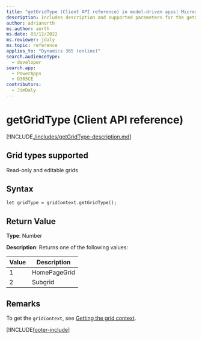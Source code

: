 ```yaml
---
title: "getGridType (Client API reference) in model-driven apps| MicrosoftDocs"
description: Includes description and supported parameters for the getGridType method.
author: adrianorth
ms.author: aorth
ms.date: 03/12/2022
ms.reviewer: jdaly
ms.topic: reference
applies_to: "Dynamics 365 (online)"
search.audienceType:
  - developer
search.app: 
  - PowerApps
  - D365CE
contributors:
  - JimDaly
---
```


# getGridType (Client API reference)

[!INCLUDE[./includes/getGridType-description.md](./includes/getGridType-description.md)]

## Grid types supported

Read-only and editable grids

## Syntax

`let gridType = gridContext.getGridType();`

## Return Value

**Type**: Number

**Description**: Returns one of the following values:

| Value | Description  |
| ----- | ------------ |
| 1     | HomePageGrid |
| 2     | Subgrid      |

## Remarks

To get the `gridContext`, see [Getting the grid context](../../grids.md#bkmk_gridcontext).

[!INCLUDE[footer-include](../../../../../../includes/footer-banner.md)]
